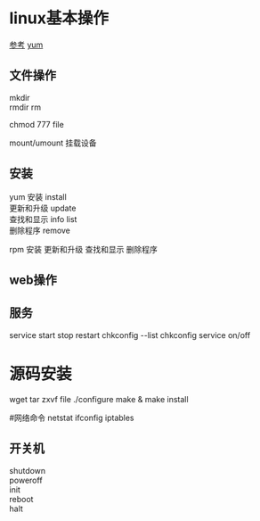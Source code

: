 # linux基本操作
[参考](http://www.runoob.com/linux/linux-tutorial.html)
[yum](https://www.cnblogs.com/liaocheng/p/4243589.html)

## 文件操作
mkdir  
rmdir
rm  

chmod 777 file

mount/umount 挂载设备

## 安装
yum
安装  install  
更新和升级   update  
查找和显示   info list  
删除程序  remove  

rpm 
安装
更新和升级
查找和显示
删除程序
## web操作

## 服务  
service start stop restart
chkconfig --list 
chkconfig service on/off  

# 源码安装
wget 
tar zxvf file
./configure
make & make install

#网络命令
netstat
ifconfig
iptables

## 开关机
shutdown  
poweroff  
init  
reboot  
halt  




